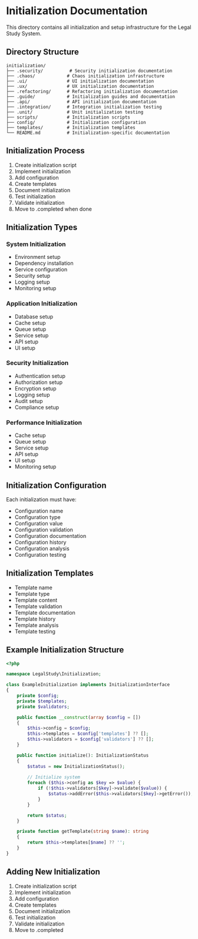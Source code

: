 # Initialization Documentation

This directory contains all initialization and setup infrastructure for the Legal Study System.

## Directory Structure

```
initialization/
├── .security/          # Security initialization documentation
├── .chaos/            # Chaos initialization infrastructure
├── .ui/               # UI initialization documentation
├── .ux/               # UX initialization documentation
├── .refactoring/      # Refactoring initialization documentation
├── .guide/            # Initialization guides and documentation
├── .api/              # API initialization documentation
├── .integration/      # Integration initialization testing
├── .unit/             # Unit initialization testing
├── scripts/           # Initialization scripts
├── config/            # Initialization configuration
├── templates/         # Initialization templates
└── README.md          # Initialization-specific documentation
```

## Initialization Process

1. Create initialization script
2. Implement initialization
3. Add configuration
4. Create templates
5. Document initialization
6. Test initialization
7. Validate initialization
8. Move to .completed when done

## Initialization Types

### System Initialization
- Environment setup
- Dependency installation
- Service configuration
- Security setup
- Logging setup
- Monitoring setup

### Application Initialization
- Database setup
- Cache setup
- Queue setup
- Service setup
- API setup
- UI setup

### Security Initialization
- Authentication setup
- Authorization setup
- Encryption setup
- Logging setup
- Audit setup
- Compliance setup

### Performance Initialization
- Cache setup
- Queue setup
- Service setup
- API setup
- UI setup
- Monitoring setup

## Initialization Configuration

Each initialization must have:
- Configuration name
- Configuration type
- Configuration value
- Configuration validation
- Configuration documentation
- Configuration history
- Configuration analysis
- Configuration testing

## Initialization Templates

- Template name
- Template type
- Template content
- Template validation
- Template documentation
- Template history
- Template analysis
- Template testing

## Example Initialization Structure

```php
<?php

namespace LegalStudy\Initialization;

class ExampleInitialization implements InitializationInterface
{
    private $config;
    private $templates;
    private $validators;

    public function __construct(array $config = [])
    {
        $this->config = $config;
        $this->templates = $config['templates'] ?? [];
        $this->validators = $config['validators'] ?? [];
    }

    public function initialize(): InitializationStatus
    {
        $status = new InitializationStatus();
        
        // Initialize system
        foreach ($this->config as $key => $value) {
            if (!$this->validators[$key]->validate($value)) {
                $status->addError($this->validators[$key]->getError());
            }
        }

        return $status;
    }

    private function getTemplate(string $name): string
    {
        return $this->templates[$name] ?? '';
    }
}
```

## Adding New Initialization

1. Create initialization script
2. Implement initialization
3. Add configuration
4. Create templates
5. Document initialization
6. Test initialization
7. Validate initialization
8. Move to .completed 